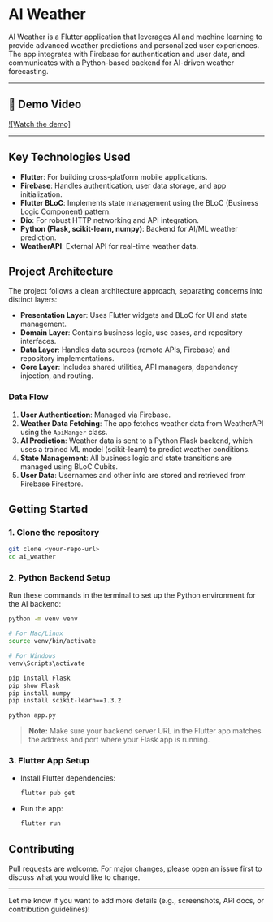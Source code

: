 # AI Weather
AI Weather is a Flutter application that leverages AI and machine learning to provide advanced weather predictions and personalized user experiences. The app integrates with Firebase for authentication and user data, and communicates with a Python-based backend for AI-driven weather forecasting.

---

## 🎥 Demo Video

[![Watch the demo]](https://drive.google.com/file/d/1Zj-dr9TCWXyJRDH9WupxuW5NeNaGPNAw/view?usp=sharing)

---

## Key Technologies Used

- **Flutter**: For building cross-platform mobile applications.
- **Firebase**: Handles authentication, user data storage, and app initialization.
- **Flutter BLoC**: Implements state management using the BLoC (Business Logic Component) pattern.
- **Dio**: For robust HTTP networking and API integration.
- **Python (Flask, scikit-learn, numpy)**: Backend for AI/ML weather prediction.
- **WeatherAPI**: External API for real-time weather data.

## Project Architecture

The project follows a clean architecture approach, separating concerns into distinct layers:

- **Presentation Layer**: Uses Flutter widgets and BLoC for UI and state management.
- **Domain Layer**: Contains business logic, use cases, and repository interfaces.
- **Data Layer**: Handles data sources (remote APIs, Firebase) and repository implementations.
- **Core Layer**: Includes shared utilities, API managers, dependency injection, and routing.

### Data Flow

1. **User Authentication**: Managed via Firebase.
2. **Weather Data Fetching**: The app fetches weather data from WeatherAPI using the `ApiManger` class.
3. **AI Prediction**: Weather data is sent to a Python Flask backend, which uses a trained ML model (scikit-learn) to predict weather conditions.
4. **State Management**: All business logic and state transitions are managed using BLoC Cubits.
5. **User Data**: Usernames and other info are stored and retrieved from Firebase Firestore.

## Getting Started

### 1. Clone the repository

```bash
git clone <your-repo-url>
cd ai_weather
```

### 2. Python Backend Setup

Run these commands in the terminal to set up the Python environment for the AI backend:

```bash
python -m venv venv

# For Mac/Linux
source venv/bin/activate

# For Windows
venv\Scripts\activate

pip install Flask
pip show Flask
pip install numpy
pip install scikit-learn==1.3.2

python app.py
```

> **Note:** Make sure your backend server URL in the Flutter app matches the address and port where your Flask app is running.

### 3. Flutter App Setup

- Install Flutter dependencies:
  ```bash
  flutter pub get
  ```
- Run the app:
  ```bash
  flutter run
  ```

## Contributing

Pull requests are welcome. For major changes, please open an issue first to discuss what you would like to change.

---

Let me know if you want to add more details (e.g., screenshots, API docs, or contribution guidelines)!
